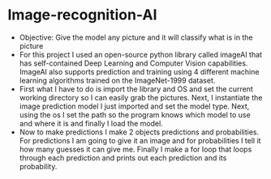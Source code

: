 # Image-recognition-AI
-	Objective: Give the model any picture and it will classify what is in the picture
-	For this project I used an open-source python library called imageAI that has self-contained Deep Learning and Computer Vision capabilities. ImageAI also supports prediction and training using 4 different machine learning algorithms trained on the ImageNet-1999 dataset. 
-	First what I have to do is import the library and OS and set the current working directory so I can easily grab the pictures. Next, I instantiate the image prediction model I just imported and set the model type. Next, using the os I set the path so the program knows which model to use and where it is and finally I load the model.  
-	Now to make predictions I make 2 objects predictions and probabilities. For predictions I am going to give it an image and for probabilities I tell it how many guesses it can give me. Finally I make a for loop that loops through each prediction and prints out each prediction and its probability. 
